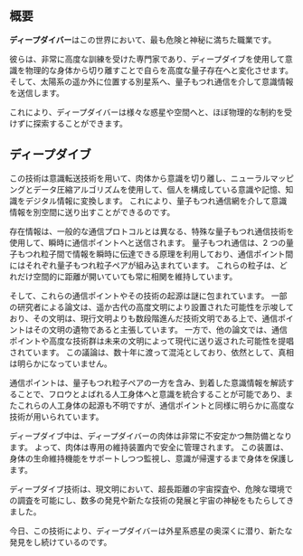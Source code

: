 ## 概要


**ディープダイバー**はこの世界において、最も危険と神秘に満ちた職業です。

彼らは、非常に高度な訓練を受けた専門家であり、ディープダイブを使用して意識を物理的な身体から切り離すことで自らを高度な量子存在へと変化させます。
そして、太陽系の遥か外に位置する別星系へ、量子もつれ通信を介して意識情報を送信します。

これにより、ディープダイバーは様々な惑星や空間へと、ほぼ物理的な制約を受けずに探索することができます。

## ディープダイブ

この技術は意識転送技術を用いて、肉体から意識を切り離し、ニューラルマッピングとデータ圧縮アルゴリズムを使用して、個人を構成している意識や記憶、知識をデジタル情報に変換します。
これにより、量子もつれ通信網を介して意識情報を別空間に送り出すことができるのです。


存在情報は、一般的な通信プロトコルとは異なる、特殊な量子もつれ通信技術を使用して、瞬時に通信ポイントへと送信されます。
量子もつれ通信は、2 つの量子もつれ粒子間で情報を瞬時に伝達できる原理を利用しており、通信ポイント間にはそれぞれ量子もつれ粒子ペアが組み込まれています。
これらの粒子は、どれだけ空間的に距離が開いていても常に相関を維持しています。

そして、これらの通信ポイントやその技術の起源は謎に包まれています。
一部の研究者による論文は、遥か古代の高度文明により設置された可能性を示唆しており、その文明は、現行文明よりも数段階進んだ技術文明である上で、通信ポイントはその文明の遺物であると主張しています。
一方で、他の論文では、通信ポイントや高度な技術群は未来の文明によって現代に送り返された可能性を提唱されています。
この議論は、数十年に渡って混沌としており、依然として、真相は明らかになっていません。

通信ポイントは、量子もつれ粒子ペアの一方を含み、到着した意識情報を解読することで、フロウとよばれる人工身体へと意識を統合することが可能であり、またこれらの人工身体の起源も不明ですが、通信ポイントと同様に明らかに高度な技術が用いられています。

ディープダイブ中は、ディープダイバーの肉体は非常に不安定かつ無防備となります。
よって、肉体は専用の維持装置内で安全に管理されます。
この装置は、身体の生命維持機能をサポートしつつ監視し、意識が帰還するまで身体を保護します。

ディープダイブ技術は、現文明において、超長距離の宇宙探査や、危険な環境での調査を可能にし、数多の発見や新たな技術の発展と宇宙の神秘をもたらしてきました。

今日、この技術により、ディープダイバーは外星系惑星の奥深くに潜り、新たな発見をし続けているのです。
